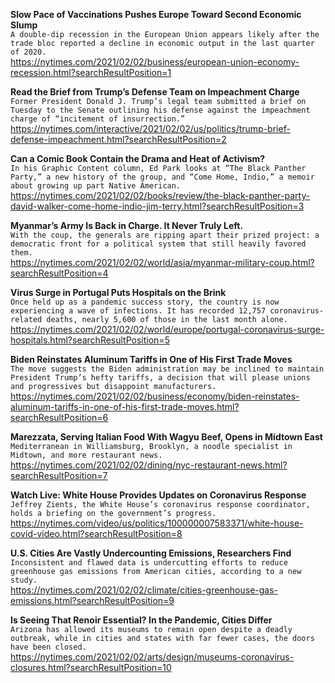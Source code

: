 **Slow Pace of Vaccinations Pushes Europe Toward Second Economic Slump**\
`A double-dip recession in the European Union appears likely after the trade bloc reported a decline in economic output in the last quarter of 2020.`\
https://nytimes.com/2021/02/02/business/european-union-economy-recession.html?searchResultPosition=1

**Read the Brief from Trump’s Defense Team on Impeachment Charge**\
`Former President Donald J. Trump’s legal team submitted a brief on Tuesday to the Senate outlining his defense against the impeachment charge of “incitement of insurrection.”`\
https://nytimes.com/interactive/2021/02/02/us/politics/trump-brief-defense-impeachment.html?searchResultPosition=2

**Can a Comic Book Contain the Drama and Heat of Activism?**\
`In his Graphic Content column, Ed Park looks at “The Black Panther Party,” a new history of the group, and “Come Home, Indio,” a memoir about growing up part Native American.`\
https://nytimes.com/2021/02/02/books/review/the-black-panther-party-david-walker-come-home-indio-jim-terry.html?searchResultPosition=3

**Myanmar’s Army Is Back in Charge. It Never Truly Left.**\
`With the coup, the generals are ripping apart their prized project: a democratic front for a political system that still heavily favored them.`\
https://nytimes.com/2021/02/02/world/asia/myanmar-military-coup.html?searchResultPosition=4

**Virus Surge in Portugal Puts Hospitals on the Brink**\
`Once held up as a pandemic success story, the country is now experiencing a wave of infections. It has recorded 12,757 coronavirus-related deaths, nearly 5,600 of those in the last month alone.`\
https://nytimes.com/2021/02/02/world/europe/portugal-coronavirus-surge-hospitals.html?searchResultPosition=5

**Biden Reinstates Aluminum Tariffs in One of His First Trade Moves**\
`The move suggests the Biden administration may be inclined to maintain President Trump’s hefty tariffs, a decision that will please unions and progressives but disappoint manufacturers.`\
https://nytimes.com/2021/02/02/business/economy/biden-reinstates-aluminum-tariffs-in-one-of-his-first-trade-moves.html?searchResultPosition=6

**Marezzata, Serving Italian Food With Wagyu Beef, Opens in Midtown East**\
`Mediterranean in Williamsburg, Brooklyn, a noodle specialist in Midtown, and more restaurant news.`\
https://nytimes.com/2021/02/02/dining/nyc-restaurant-news.html?searchResultPosition=7

**Watch Live: White House Provides Updates on Coronavirus Response**\
`Jeffrey Zients, the White House’s coronavirus response coordinator, holds a briefing on the government’s progress.`\
https://nytimes.com/video/us/politics/100000007583371/white-house-covid-video.html?searchResultPosition=8

**U.S. Cities Are Vastly Undercounting Emissions, Researchers Find**\
`Inconsistent and flawed data is undercutting efforts to reduce greenhouse gas emissions from American cities, according to a new study.`\
https://nytimes.com/2021/02/02/climate/cities-greenhouse-gas-emissions.html?searchResultPosition=9

**Is Seeing That Renoir Essential? In the Pandemic, Cities Differ**\
`Arizona has allowed its museums to remain open despite a deadly outbreak, while in cities and states with far fewer cases, the doors have been closed.`\
https://nytimes.com/2021/02/02/arts/design/museums-coronavirus-closures.html?searchResultPosition=10


